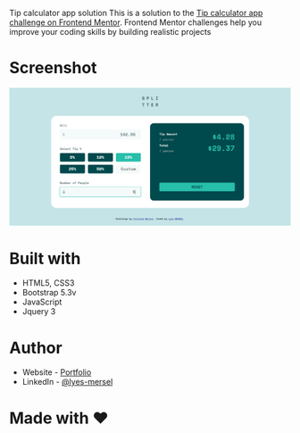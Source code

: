 Tip calculator app solution
This is a solution to the [Tip calculator app challenge on Frontend Mentor](https://www.frontendmentor.io/challenges/tip-calculator-app-ugJNGbJUX). Frontend Mentor challenges help you improve your coding skills by building realistic projects


# Screenshot
![](./images/screenshot.png)


# Built with
- HTML5, CSS3
- Bootstrap 5.3v
- JavaScript
- Jquery 3


# Author
- Website - [Portfolio](https://bill-payment-app.vercel.app/)
- LinkedIn - [@lyes-mersel](https://www.linkedin.com/in/faruqdigital/)

# Made with ❤️
